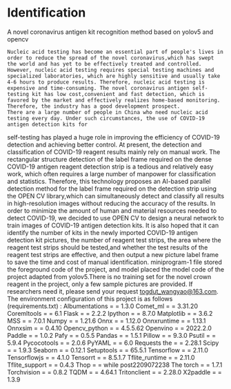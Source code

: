 # Identification

A novel coronavirus antigen kit recognition method based on yolov5 and opencv

    Nucleic acid testing has become an essential part of people's lives in order to reduce the spread of the novel coronavirus,which has swept the world and has yet to be effectively treated and controlled. However, nucleic acid testing requires special testing machines and specialized laboratories, which are highly sensitive and usually take 4-6 hours to produce results. Therefore, nucleic acid testing is expensive and time-consuming. The novel coronavirus antigen self-testing kit has low cost,convenient and fast detection, which is favored by the market and effectively realizes home-based monitoring. Therefore, the industry has a good development prospect.
    There are a large number of people in China who need nucleic acid testing every day. Under such circumstances, the use of COVID-19 antigen detection kits for 
self-testing has played a huge role in improving the efficiency of COVID-19 detection and achieving better control.
At present, the detection and classification of COVID-19 reagent results mainly rely on manual work. The rectangular structure detection of the label frame required on
the dense COVID-19 antigen reagent detection strip is a tedious and relatively easy work, which often requires a large number of manpower for classification and statistics. Therefore, this technology proposes an AI-based parallel detection method for the label frame required on the detection strip using the OPEN CV library,which can simultaneously detect and classify all results in high-resolution images without reducing the accuracy of the results.
    In order to minimize the amount of human and material resources needed to detect COVID-19, we decided to use OPEN CV to design a neural network to train images
of COVID-19 antigen detection kits. It is also hoped that it can identify the number of kits in the newly imported COVID-19 antigen detection kit pictures, 
the number of reagent test strips, the area where the reagent test strips should be tested,and whether the test results of the reagent test strips are effective,
and then output a new picture label frame to save the time and cost of manual identification.
    miniprogram-1 file stored the foreground code of the project, and model placed the model code of the project adapted from yolov5.There is no training set for the novel crown reagent in the project, only a few sample pictures are provided. If researchers need it, please send your request togdut_wangyao@163.com.
    The environment configuration of this project is as follows (requirements.txt) :
Albumentations = = 1.3.0
Comet_ml = = 3.31.20
Coremltools = = 6.1
Flask = = 2.2.2
Ipython = = 8.7.0
Matplotlib = = 3.6.2
MSS = = 7.0.1
Numpy = = 1.21.6
Onnx = = 1.12.0
Onnxruntime = = 1.13.1
Onnxsim = = 0.4.10
Opencv_python = = 4.5.5.62
Openvino = = 2022.2.0
Paddle = = 1.0.2
Pafy = = 0.5.5
Pandas = = 1.5.1
Pillow = = 9.3.0
Psutil = = 5.9.4
Pycocotools = = 2.0.6
PyYAML = = 6.0
Requests the = = 2.28.1
Scipy = = 1.9.3
Seaborn = = 0.12.1
Setuptools = = 65.5.1
Tensorflow = = 2.11.0
Tensorflowjs = = 4.1.0
Tensorrt = = 8.5.1.7
Tflite_runtime = = 2.11.0
Tflite_support = = 0.4.3
Thop = = while post2209072238
The torch = = 1.7.1
Torchvision = = 0.8.2
TQDM = = 4.64.1
Tritonclient = = 2.28.0
X2paddle = = 1.3.9
